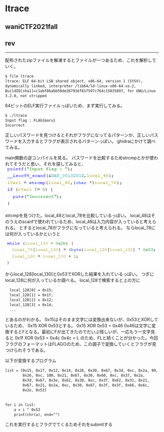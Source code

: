 # ltrace
## waniCTF2021fall
## rev
***

配布されたzipファイルを解凍するとファイルが一つあるため、これを解析していく。
```
$ file ltrace
ltrace: ELF 64-bit LSB shared object, x86-64, version 1 (SYSV), dynamically linked, interpreter /lib64/ld-linux-x86-64.so.2, BuildID[sha1]=c1abf8babb50de267916f81f597c764c15035897, for GNU/Linux 3.2.0, not stripped
```
64ビットのELF実行ファイルっぽいため、まず実行してみる。

```
$ ./ltrace
Input flag : FLAG{maru}
Incorrect
```
正しいパスワードを見つけるとそれがフラグになってるパターンか、正しいパスワードを入力するとフラグが表示されるパターンっぽい。
ghidraにかけて調べてみる。

main関数の逆コンパイルを見る。
パスワードを比較するためstrcmpとかが使われてそうだと思い、それを探してみると、  
![犬](1.png)

strcmpを見つけた。local_48とlocal_78を比較しているっぽい。
local_48はそのうえのscanfで使われているため、local_48は入力内容が入っていると考えられる。
とするとlocal_78がフラグになっていると考えられる。
ならlocal_78には何が入っているかというと

![犬](2.png)

からlocal_128[local_130]と0x53でXORした結果を入れているっぽい。
つぎにlocal_128に何が入っているか調べる。
local_128で検索すると上の方に
```
  local_128[0] = 0x15;
  local_128[1] = 0x1f;
  local_128[2] = 0x12;
  local_128[3] = 0x14;
  ...
```

とあるのがわかる。
0x15はそのまま文字には変換出来ないが、0x53とXORしているため、
0x15 XOR 0x53とする。
0x15 XOR 0x53 = 0x46
0x46は文字に変換するとFとなる。最初にFが出てきたのでだいぶ怪しいが、一応もう一文字見ると
0x1f XOR 0x53 = 0x4c
0x4c = L
のため、FLと続くことが分かった。今回フラグのフォーマットはFLAG{}のため、この調子で変換していくとフラグが見つけられそうである。

以下が変換するプログラム
```
list = [0x15, 0x1f, 0x12, 0x14, 0x28, 0x30, 0x67, 0x3d, 0xc, 0x2a, 99, 
        0x26, 0xc, 100, 0x21, 0x67, 0x30, 0x60, 0xc, 0x37, 0x2a, 
        0x3d, 0x67, 0x3e, 0x62, 0x30, 0xc, 0x3f, 0x62, 0x31, 0x21, 
        0x67, 0x21, 0x2a, 0xc, 0x30, 0x67, 0x3f, 0x3f, 0x66, 0x6c, 
        0x2e, 0x53]


for i in list:
    a = i ^ 0x53
    print(chr(a), end="")
```
これを実行するとフラグでてくるためそれをsubmitする